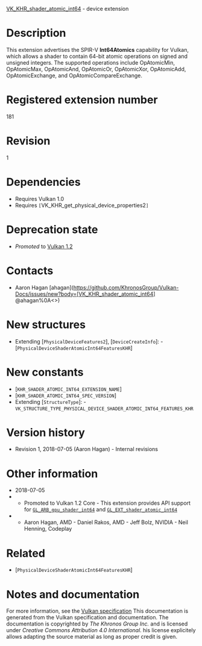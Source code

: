 [VK_KHR_shader_atomic_int64](https://www.khronos.org/registry/vulkan/specs/1.3-extensions/man/html/VK_KHR_shader_atomic_int64.html) - device extension

# Description
This extension advertises the SPIR-V  **Int64Atomics**  capability for Vulkan,
which allows a shader to contain 64-bit atomic operations on signed and
unsigned integers.
The supported operations include OpAtomicMin, OpAtomicMax, OpAtomicAnd,
OpAtomicOr, OpAtomicXor, OpAtomicAdd, OpAtomicExchange, and
OpAtomicCompareExchange.

# Registered extension number
181

# Revision
1

# Dependencies
- Requires Vulkan 1.0
- Requires `[`VK_KHR_get_physical_device_properties2`]`

# Deprecation state
- *Promoted* to [Vulkan 1.2](https://www.khronos.org/registry/vulkan/specs/1.3-extensions/html/vkspec.html#versions-1.2-promotions)

# Contacts
- Aaron Hagan [ahagan](https://github.com/KhronosGroup/Vulkan-Docs/issues/new?body=[VK_KHR_shader_atomic_int64] @ahagan%0A<<Here describe the issue or question you have about the VK_KHR_shader_atomic_int64 extension>>)

# New structures
- Extending [`PhysicalDeviceFeatures2`], [`DeviceCreateInfo`]:  - [`PhysicalDeviceShaderAtomicInt64FeaturesKHR`]

# New constants
- [`KHR_SHADER_ATOMIC_INT64_EXTENSION_NAME`]
- [`KHR_SHADER_ATOMIC_INT64_SPEC_VERSION`]
- Extending [`StructureType`]:  - `VK_STRUCTURE_TYPE_PHYSICAL_DEVICE_SHADER_ATOMIC_INT64_FEATURES_KHR`

# Version history
- Revision 1, 2018-07-05 (Aaron Hagan)  - Internal revisions

# Other information
* 2018-07-05
*   - Promoted to Vulkan 1.2 Core  - This extension provides API support for [`GL_ARB_gpu_shader_int64`](https://www.khronos.org/registry/OpenGL/extensions/ARB/ARB_gpu_shader_int64.txt) and [`GL_EXT_shader_atomic_int64`](https://github.com/KhronosGroup/GLSL/blob/master/extensions/ext/GL_EXT_shader_atomic_int64.txt) 
*   - Aaron Hagan, AMD  - Daniel Rakos, AMD  - Jeff Bolz, NVIDIA  - Neil Henning, Codeplay

# Related
- [`PhysicalDeviceShaderAtomicInt64FeaturesKHR`]

# Notes and documentation
For more information, see the [Vulkan specification](https://www.khronos.org/registry/vulkan/specs/1.3-extensions/html/vkspec.html)
This documentation is generated from the Vulkan specification and documentation.
The documentation is copyrighted by *The Khronos Group Inc.* and is licensed under *Creative Commons Attribution 4.0 International*.
his license explicitely allows adapting the source material as long as proper credit is given.
        